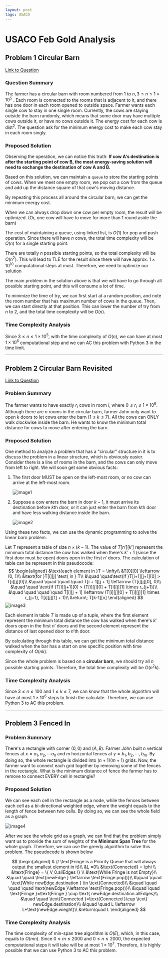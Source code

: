 ```yaml
---
layout: post
tags: USACO
---
```


<head>
    <script src="https://cdnjs.cloudflare.com/ajax/libs/mathjax/2.7.1/MathJax.js?config=TeX-AMS-MML_HTMLorMML" type="text/javascript"></script>
    <script type="text/x-mathjax-config">
        MathJax.Hub.Config({
            tex2jax: {
            skipTags: ['script', 'noscript', 'style', 'textarea', 'pre'],
            inlineMath: [ ['$','$'], ["\\(","\\)"] ],
            displayMath: [ ['$$','$$'], ["\\[","\\]"] ],
            }
        });
    </script>
</head>

# USACO Feb Gold Analysis

## Problem 1 Circular Barn

[Link to Question](http://usaco.org/index.php?page=viewproblem2&cpid=621)

### Question Summary

The farmer has a circular barn with room numbered from 1 to $n, 3\leq n\leq 1\times 10^5$ . Each room is connected to the rooms that is adjacent to it, and there has one door in each room opened to outside space. Farmer wants each single cow to stay in one single room. Currently, the cows are staying outside the barn randomly, which means that some door may have multiple cows outside it, or have no cows outside it. The energy cost for each cow is $\text{dist}^2$. The question ask for the minimum energy cost to make each cow stay in each room singly.

### Proposed Solution

Observing the operation, we can notice this truth: **If cow A's destination is after the starting point of cow B, the most energy-saving solution will need to exchange the destination of cow A and B.**

Based on this solution, we can maintain a `queue` to store the starting points of cows. When we meet one empty room, we pop out a cow from the queue and add up the distance square of that cow's moving distance.

By repeating this process all around the circular barn, we can get the minimum energy cost.

When we can always drop down one cow per empty room, the result will be optimized. (Or, one cow will have to move for more than 1 round aside the barn)

The cost of maintaining a queue, using linked list, is $O(1)$ for pop and push operation. Since there will have $n$ cows, the total time complexity will be $O(n)$ for a single starting point.

There are totally $n$ possible starting points, so the total complexity will be $O(n^2)$. This will lead to TLE for the result since there will have approx.  $1\times 10^{10}$ computational steps at most. Therefore, we need to optimize our solution

The main problem in the solution above is that we will have to go through all possible starting point, and this will consume a lot of time.

To minimize the time of try, we can first start at a random position, and note the room number that has maximum number of cows in the queue. Then, we can start directly at that position. This can lower the number of try from $n$ to 2, and the total time complexity will be $O(n)$.

### Time Complexity Analysis

Since $3\leq n\leq 1\times 10^5$, with the time complexity of $O(n)$, we can have at most $1\times 10^6$ computational step and we can AC this problem with Python 3 in the time limit.

---

## Problem 2 Circular Barn Revisited

[Link to Question](http://usaco.org/index.php?page=viewproblem2&cpid=622)

### Problem Summary

The farmer wants to have exactly $r_i$ cows in room $i$, where $0\leq r_i \leq 1\times 10^6$. Although there are $n$ rooms in the circular barn, farmer John only want to open $k$ doors to let cows enter the barn ($1\leq k \leq 7$). All the cows can  ONLY walk clockwise inside the barn. He wants to know the minimum total distance for cows to move after entering the barn.

### Proposed Solution

One method to analyze a problem that has a "circular" structure in it is to discuss the problem in a linear structure, which is obviously easier. Consider there is a line of rooms in the barn, and the cows can only move from left to right. We will soon get some obvious facts:

1. The first door MUST be open on the left-most room, or no cow can arrive at the left-most room.

   ![image1](https://markchenyutian.github.io/Markchen_Blog/Asset/USACO_2016_Feb_2_2.jpg)

2. Suppose a cow enters the barn in door $k-1$, it must arrive its destination before $k$th door, or it can just enter the barn from $k$th door and have less walking distance inside the barn.

   ![image2](https://markchenyutian.github.io/Markchen_Blog/Asset/USACO_2016_Feb_2_1.jpg)

Using these two facts, we can use the dynamic programming to solve the linear barn problem.

Let $T$ represent a table of size $n\times (k-1)$.  The value of $T[n'][k']$ represent the minimum total distance the cow has walked when there's $k'+1$ (since the first door must be open) doors open in the first $n'$ doors. The calculation of table can be represent in this pseudocode:
$$
\begin{aligned}
&\text{each element in }T = \infty\\
&T[0][0] \leftarrow (0, 1)\\
&\text{for }T[i][j] \text{ in } T\\
&\quad \quad\text{if }T[i+1][j+1][0] > T[i][j][0]\\
&\quad \quad \quad \quad T[i + 1][j + 1] \leftarrow (T[i][j][0], 0)\\
&\quad \quad \text{if }T[i][j+1][0] > (T[i][j][0] + T[i][j][1] \times r_{j+1})\\
&\quad \quad \quad \quad T[i][j + 1] \leftarrow (T[i][j][0] + T[i][j][1] \times r_{j+1}, T[i][j][1] + 1)\\
&return\; T[k-1][n]
\end{aligned}
$$
![image3](https://markchenyutian.github.io/Markchen_Blog/Asset/USACO_2016_Feb_2_3.jpg)

Each element in table $T$ is made up of a tuple, where the first element represent the minimum total distance the cow has walked when there's $k'$ doors open in the first $n'$ doors and the second element represent the distance of last opened door to  $n'$th door.

By calculating through this table, we can get the minimum total distance walked when the bar has a start on one specific position with time complexity of $O(nk)$.

Since the whole problem is based on a **circular barn**, we should try all $n$ possible starting points. Therefore, the total time complexity will be $O(n^2k)$.

### Time Complexity Analysis

Since $3\leq n\leq 100$ and $1\leq k \leq 7$, we can know that the whole algorithm will have at most $1\times 10^6$ steps to finish the calculate. Therefore, we can use Python 3 to AC this problem.

---

## Problem 3 Fenced In

### Problem Summary

There's a rectangle with corner $(0,0)$ and $(A, B)$. Farmer John built $n$ vertical fences at $x = a_1, a_2, \cdots a_n$ and $m$ horizontal fences at $y = b_1, b_2, \cdots, b_m$. By doing so, the whole rectangle is divided into $(n + 1)(m + 1)$ grids. Now, the farmer want to connect each grid together by removing some of the fences in the rectangle. What is the minimum distance of fence the farmer has to remove to connect EVERY cell in rectangle?

### Proposed Solution

We can see each cell in the rectangle as a node, while the fences between each cell as a bi-directional weighted edge, where the weight equals to the length of fence between two cells. By doing so, we can see the whole field as a graph.

![image4](https://markchenyutian.github.io/Markchen_Blog/Asset/USACO_2016_Feb_3_1.jpg)

After we see the whole grid as a graph, we can find that the problem simply want us to provide the sum of weights of the **Minimum Span Tree** for the whole graph. Therefore, we can use the greedy algorithm to solve this problem. The pseudocode is shown below

$$
\begin{aligned}
& // \text{Fringe is a Priority Queue that will always output the smallest element in it}\\
&L =0\\
&\text{Connected} = \phi \\
&\text{Fringe} = \{ V_0.allEdges \} \\
&\text{While Fringe is not Empty}\\
&\quad \quad \text{newEdge } \leftarrow \text{Fringe.pop()}\\
&\quad \quad \text{While newEdge.destination } \in \text{Connected}\\
&\quad \quad \quad \quad \text{newEdge }\leftarrow \text{Fringe.pop()}\\
&\quad \quad \text{Fringe }=\text{Fringe } \cup \text{ newEdge.destination.allEdges}\\
&\quad \quad \text{Connected }=\text{Connected }\cup \text{ newEdge.destination}\\
&\quad \quad L \leftarrow L+\text{newEdge.wieght}\\
&return\quad L
\end{aligned}
$$

### Time Complexity Analysis

The time complexity of min-span tree algorithm is $O(E)$, which, in this case, equals to $O(mn)$. Since $0\leq m\leq 2000$ and $0\leq n\leq 2000$, the expected computational steps it will take will be at most $1\times 10^7$. Therefore, it is highly possible that we can use Python 3 to AC this problem.